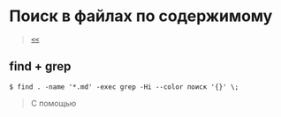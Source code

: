 # Поиск в файлах по содержимому

> [`<<`](../index.md)

## find + grep

```
$ find . -name '*.md' -exec grep -Hi --color поиск '{}' \;
```
> С помощью 
